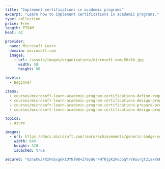 ```yaml
---
title: "Implement certifications in academic programs"
excerpt: "Learn how to implement certifications in academic programs."
type: collection
price: Free
length: PT54M
heat: 62

provider:
  name: Microsoft Learn
  domain: microsoft.com
  images:
    - url: /assets/images/organizations/microsoft.com-50x50.jpg
      width: 50
      height: 50

levels:
  - Beginner

items:
  - courses/microsoft-learn-academic-program-certifications-define-requirements
  - courses/microsoft-learn-academic-program-certifications-design-program-curricula
  - courses/microsoft-learn-academic-program-certifications-prepare-program-approval
  - courses/microsoft-learn-academic-program-certifications-design-program-launch

topics:
  - Azure

images:
  - url: https://docs.microsoft.com/learn/achievements/generic-badge-social.png
    width: 640
    height: 320
    isCached: true

secured: "G3nEKvJFXzPdavgnk1UYNlW8+Z70yWGrFHfNjpK2Fo3oqY/V8uurgT2iaxRnRht0+7QEUhiU24056nxbglBrLBieXhWM3Emm9k/G1xrL3IGcMRCMt+77XalFHjMg3bMjGiD+7Oj+WE93n6d6vCn3obKl2iE1b8IRX+enXNnP+XLN7hRvWf75VHU/F2BaBRe6IH+2jr8XRoKJttbeL89XXWIBK1ecgyhPovmlSTDjs27SG51c8IvR09D4KHaFmMfqEDnYEQROK5ovnGuvCaNjajuY1C1QtyJbUxBSR+m+aGeHhJP+dcX4XOQn0gY/eBjf2qAWeyYLib5oB6mx2JepQP3IN3Gnc+ATU5zlBnmBQAc=;e5ruHupqtnxdE2fvqWdICA=="
---
```


